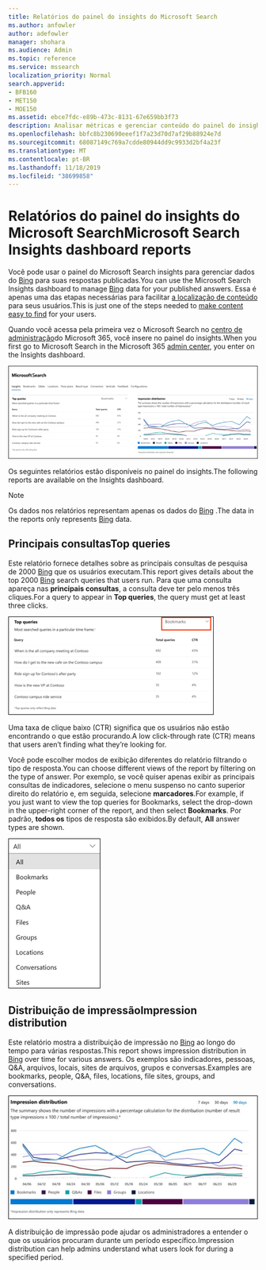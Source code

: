 ```yaml
---
title: Relatórios do painel do insights do Microsoft Search
ms.author: anfowler
author: adefowler
manager: shohara
ms.audience: Admin
ms.topic: reference
ms.service: mssearch
localization_priority: Normal
search.appverid:
- BFB160
- MET150
- MOE150
ms.assetid: ebce7fdc-e89b-473c-8131-67e659bb3f73
description: Analisar métricas e gerenciar conteúdo do painel do insights no Microsoft Search
ms.openlocfilehash: bbfc8b230690eeef1f7a23d70d7af29b88924e7d
ms.sourcegitcommit: 68087149c769a7cdde80944dd9c9933d2bf4a23f
ms.translationtype: MT
ms.contentlocale: pt-BR
ms.lasthandoff: 11/18/2019
ms.locfileid: "38699858"
---
```

# <a name="microsoft-search-insights-dashboard-reports"></a><span data-ttu-id="a707b-103">Relatórios do painel do insights do Microsoft Search</span><span class="sxs-lookup"><span data-stu-id="a707b-103">Microsoft Search Insights dashboard reports</span></span>

<span data-ttu-id="a707b-104">Você pode usar o painel do Microsoft Search insights para gerenciar dados do [Bing](https://Bing.com) para suas respostas publicadas.</span><span class="sxs-lookup"><span data-stu-id="a707b-104">You can use the Microsoft Search Insights dashboard to manage [Bing](https://Bing.com) data for your published answers.</span></span> <span data-ttu-id="a707b-105">Essa é apenas uma das etapas necessárias para facilitar [a localização de conteúdo](make-content-easy-to-find.md) para seus usuários.</span><span class="sxs-lookup"><span data-stu-id="a707b-105">This is just one of the steps needed to [make content easy to find](make-content-easy-to-find.md) for your users.</span></span>

<span data-ttu-id="a707b-106">Quando você acessa pela primeira vez o Microsoft Search no [centro de administração](https://admin.microsoft.com)do Microsoft 365, você insere no painel do insights.</span><span class="sxs-lookup"><span data-stu-id="a707b-106">When you first go to Microsoft Search in the Microsoft 365 [admin center](https://admin.microsoft.com), you enter on the Insights dashboard.</span></span>

![Insights-Dashboard. png](media/Insights-dashboard.png)

<span data-ttu-id="a707b-108">Os seguintes relatórios estão disponíveis no painel do insights.</span><span class="sxs-lookup"><span data-stu-id="a707b-108">The following reports are available on the Insights dashboard.</span></span>

> [!NOTE]
> <span data-ttu-id="a707b-109">Os dados nos relatórios representam apenas os dados do [Bing](https://Bing.com) .</span><span class="sxs-lookup"><span data-stu-id="a707b-109">The data in the reports only represents [Bing](https://Bing.com) data.</span></span>

## <a name="top-queries"></a><span data-ttu-id="a707b-110">Principais consultas</span><span class="sxs-lookup"><span data-stu-id="a707b-110">Top queries</span></span>

<span data-ttu-id="a707b-111">Este relatório fornece detalhes sobre as principais consultas de pesquisa de 2000 [Bing](https://Bing.com) que os usuários executam.</span><span class="sxs-lookup"><span data-stu-id="a707b-111">This report gives details about the top 2000 [Bing](https://Bing.com) search queries that users run.</span></span> <span data-ttu-id="a707b-112">Para que uma consulta apareça nas **principais consultas**, a consulta deve ter pelo menos três cliques.</span><span class="sxs-lookup"><span data-stu-id="a707b-112">For a query to appear in **Top queries**, the query must get at least three clicks.</span></span>

![Relatório de principais consultas com cabeçalhos de tabela: consulta, total de consultas e taxa de cliques.](media/Insights-topqueries.png)

<span data-ttu-id="a707b-114">Uma taxa de clique baixo (CTR) significa que os usuários não estão encontrando o que estão procurando.</span><span class="sxs-lookup"><span data-stu-id="a707b-114">A low click-through rate (CTR) means that users aren’t finding what they’re looking for.</span></span>

<span data-ttu-id="a707b-115">Você pode escolher modos de exibição diferentes do relatório filtrando o tipo de resposta.</span><span class="sxs-lookup"><span data-stu-id="a707b-115">You can choose different views of the report by filtering on the type of answer.</span></span> <span data-ttu-id="a707b-116">Por exemplo, se você quiser apenas exibir as principais consultas de indicadores, selecione o menu suspenso no canto superior direito do relatório e, em seguida, selecione **marcadores**.</span><span class="sxs-lookup"><span data-stu-id="a707b-116">For example, if you just want to view the top queries for Bookmarks, select the drop-down in the upper-right corner of the report, and then select **Bookmarks**.</span></span> <span data-ttu-id="a707b-117">Por padrão, **todos os** tipos de resposta são exibidos.</span><span class="sxs-lookup"><span data-stu-id="a707b-117">By default, **All** answer types are shown.</span></span>

![Filtrar o relatório de principais consultas por indicadores, pessoas, Q&A, arquivos, grupos, locais, conversas e sites](media/Insights-topqueries-dropdown.png)

## <a name="impression-distribution"></a><span data-ttu-id="a707b-119">Distribuição de impressão</span><span class="sxs-lookup"><span data-stu-id="a707b-119">Impression distribution</span></span>

<span data-ttu-id="a707b-120">Este relatório mostra a distribuição de impressão no [Bing](https://Bing.com) ao longo do tempo para várias respostas.</span><span class="sxs-lookup"><span data-stu-id="a707b-120">This report shows impression distribution in [Bing](https://Bing.com) over time for various answers.</span></span> <span data-ttu-id="a707b-121">Os exemplos são indicadores, pessoas, Q&A, arquivos, locais, sites de arquivos, grupos e conversas.</span><span class="sxs-lookup"><span data-stu-id="a707b-121">Examples are bookmarks, people, Q&A, files, locations, file sites, groups, and conversations.</span></span> 

![Relatórios de impressões com 90 dias selecionados como o período de tempo.](media/Insights-impressions.png)

<span data-ttu-id="a707b-123">A distribuição de impressão pode ajudar os administradores a entender o que os usuários procuram durante um período específico.</span><span class="sxs-lookup"><span data-stu-id="a707b-123">Impression distribution can help admins understand what users look for during a specified period.</span></span>
